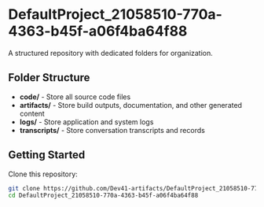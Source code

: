 # DefaultProject_21058510-770a-4363-b45f-a06f4ba64f88
A structured repository with dedicated folders for organization.

## Folder Structure

- **code/** - Store all source code files
- **artifacts/** - Store build outputs, documentation, and other generated content
- **logs/** - Store application and system logs
- **transcripts/** - Store conversation transcripts and records

## Getting Started

Clone this repository:
```bash
git clone https://github.com/Dev41-artifacts/DefaultProject_21058510-770a-4363-b45f-a06f4ba64f88
cd DefaultProject_21058510-770a-4363-b45f-a06f4ba64f88
```
